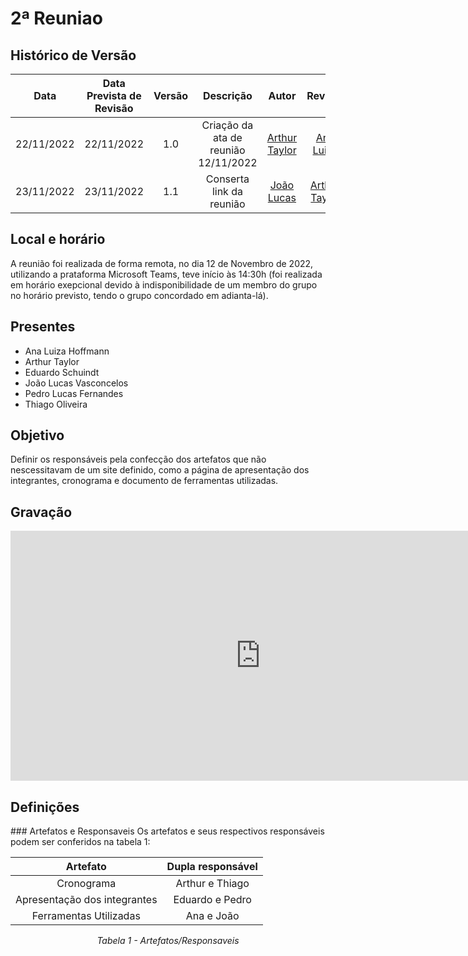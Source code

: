 # 2ª Reuniao

## <a>Histórico de Versão</a>
|Data|Data Prevista de Revisão|Versão|Descrição|Autor|Revisor|
| :----------: |:-----------:| :------: | :-----------: | :---------: |:---------: |
|22/11/2022|22/11/2022|1.0|Criação da ata de reunião 12/11/2022|[Arthur Taylor](https://github.com/Eruel6)|[Ana Luiza](https://github.com/AnHoff)|
|23/11/2022|23/11/2022|1.1|Conserta link da reunião|[João Lucas](https://github.com/AnHoff)|[Arthur Taylor](https://github.com/Eruel6)| 

## <a>Local e horário</a>

A reunião foi realizada de forma remota, no dia 12 de Novembro de 2022, utilizando a prataforma Microsoft Teams, teve início às 14:30h (foi realizada em horário exepcional devido à indisponibilidade de um membro do grupo no horário previsto, tendo o grupo concordado em adianta-lá).

## <a>Presentes</a>

- Ana Luiza Hoffmann
- Arthur Taylor
- Eduardo Schuindt
- João Lucas Vasconcelos
- Pedro Lucas Fernandes
- Thiago Oliveira

## <a>Objetivo</a>

Definir os responsáveis pela confecção dos artefatos que não nescessitavam de um site definido, como a página de apresentação dos integrantes, cronograma e documento de ferramentas utilizadas.

## <a>Gravação</a>

<center>
<iframe width="800" height="400" src="https://www.youtube-nocookie.com/embed/t5nwh0r0Q3U" frameborder="0" allow="accelerometer; autoplay; clipboard-write; encrypted-media; gyroscope; picture-in-picture" allowfullscreen></iframe>
</center>

## <a>Definições</a>

###<a> Artefatos e Responsaveis</a>
Os artefatos e seus respectivos responsáveis podem ser conferidos na tabela 1:

<center>

| Artefato | Dupla responsável |
| :-: | :-: |
| Cronograma | Arthur e Thiago |
| Apresentação dos integrantes | Eduardo e Pedro |
| Ferramentas Utilizadas | Ana e João |

*Tabela 1 - Artefatos/Responsaveis*

</center>